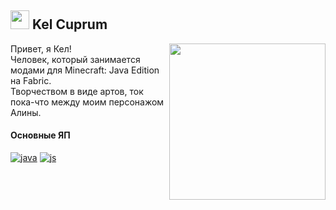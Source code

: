<h2><img src="https://kelcuprum.ru/assets/icon.svg" width="30pt"> Kel Cuprum</h2><img src="https://wf.kelcu.ru/mods/waterplayer/icons/tetra.gif" align="right" height="250pt"/>
Привет, я Кел!<br>
Человек, который занимается модами для Minecraft: Java Edition на Fabric.<br>
Творчеством в виде артов, ток пока-что между моим персонажом Алины.

#### Основные ЯП
[![java](https://wf.kelcu.ru/kel-budges/profile/java.svg)](https://adoptium.net)
[![js](https://wf.kelcu.ru/kel-budges/profile/script.svg)](https://nodejs.org/)
